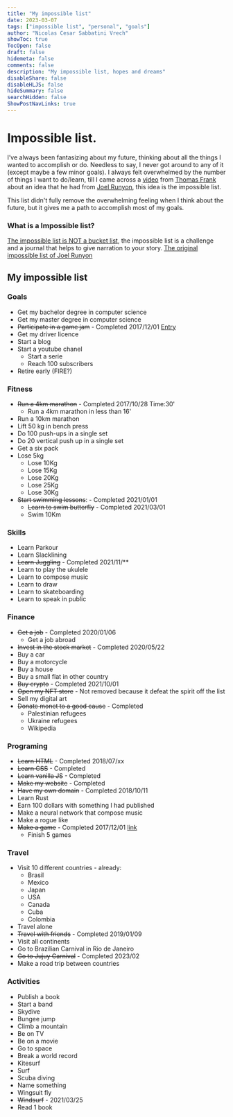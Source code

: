 ```yaml
---
title: "My impossible list"
date: 2023-03-07
tags: ["impossible list", "personal", "goals"]
author: "Nicolas Cesar Sabbatini Vrech"
showToc: true
TocOpen: false
draft: false
hidemeta: false
comments: false
description: "My impossible list, hopes and dreams"
disableShare: false
disableHLJS: false
hideSummary: false
searchHidden: false
ShowPostNavLinks: true
---
```

# Impossible list.
I’ve always been fantasizing about my future, thinking about all the things I wanted to accomplish or do.
Needless to say, I never got around to any of it (except maybe a few minor goals).
I always felt overwhelmed by the number of things I want to do/learn, till I came across a [video](https://www.youtube.com/watch?v=6apcEae2U4w) from [Thomas Frank](https://collegeinfogeek.com/) about an idea that he had from [Joel Runyon](https://impossiblehq.com/impossible-list/), this idea is the impossible list.

This list didn't fully remove the overwhelming feeling when I  think about the future, but it gives me a path to accomplish most of my goals.

### What is a Impossible list?

[The impossible list is NOT a bucket list](https://impossiblehq.com/the-impossible-list-is-not-a-bucket-list/), the impossible list is a challenge and a journal that helps to give narration to your story.
[The original impossible list of Joel Runyon](https://impossiblehq.com/impossible-list/)


## My impossible list

### Goals

- Get my bachelor degree in computer science
- Get my master degree in computer science
- ~~Participate in a game jam~~ - Completed 2017/12/01 [Entry](https://itch.io/jam/game-off-2017/rate/199572)
- Get my driver licence
- Start a blog
- Start a youtube chanel
    - Start a serie
    - Reach 100 subscribers
- Retire early (FIRE?)

### Fitness

- ~~Run a 4km marathon~~ - Completed 2017/10/28 Time:30'
    - Run a 4km marathon in less than 16'
- Run a 10km marathon
- Lift 50 kg in bench press
- Do 100 push-ups in a single set
- Do 20 vertical push up in a single set
- Get a six pack
- Lose 5kg
  - Lose 10Kg
  - Lose 15Kg
  - Lose 20Kg
  - Lose 25Kg
  - Lose 30Kg
- ~~Start swimming lessons~~: - Completed 2021/01/01
    - ~~Learn to swim butterfly~~ - Completed 2021/03/01
    - Swim 10Km

### Skills

- Learn Parkour
- Learn Slacklining
- ~~Learn Juggling~~ - Completed 2021/11/**
- Learn to play the ukulele
- Learn to compose music
- Learn to draw
- Learn to skateboarding
- Learn to speak in public

### Finance

- ~~Get a job~~ - Completed 2020/01/06
    - Get a job abroad
- ~~Invest in the stock market~~ - Completed 2020/05/22
- Buy a car
- Buy a motorcycle
- Buy a house
- Buy a small flat in other country
- ~~Buy crypto~~ - Completed 2021/10/01
- ~~Open my NFT store~~ - Not removed because it defeat the spirit off the list
- Sell my digital art
- ~~Donate monet to a good cause~~ - Completed
  - Palestinian refugees
  - Ukraine refugees
  - Wikipedia

### Programing

- ~~Learn HTML~~ - Completed 2018/07/xx
- ~~Learn CSS~~ - Completed
- ~~Learn vanilla JS~~ - Completed
- ~~Make my website~~ - Completed
- ~~Have my own domain~~ - Completed 2018/10/11
- Learn Rust
- Earn 100 dollars with something I had published
- Make a neural network that compose music
- Make a rogue like
- ~~Make a game~~ - Completed 2017/12/01 [link](https://nik-codes.itch.io/space-battle-101)
    - Finish 5 games

### Travel

- Visit 10 different countries - already:
  - Brasil
  - Mexico
  - Japan
  - USA
  - Canada
  - Cuba
  - Colombia
- Travel alone
- ~~Travel with friends~~ - Completed 2019/01/09
- Visit all continents
- Go to Brazilian Carnival in Rio de Janeiro
- ~~Go to Jujuy Carnival~~ - Completed 2023/02
- Make a road trip between countries

### Activities

- Publish a book
- Start a band
- Skydive
- Bungee jump
- Climb a mountain
- Be on TV
- Be on a movie
- Go to space
- Break a world record
- Kitesurf
- Surf
- Scuba diving
- Name something
- Wingsuit fly
- ~~Windsurf~~ - 2021/03/25
- Read 1 book
